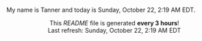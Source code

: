 My name is Tanner and today is Sunday, October 22, 2:19 AM EDT.

<p align="center">This <i>README</i> file is generated <b>every 3 hours</b>!</br>Last refresh: Sunday, October 22, 2:19 AM EDT<br /></p>
